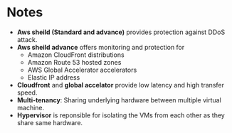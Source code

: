# Notes
  - **Aws sheild (Standard and advance)** provides protection against DDoS attack.
  - **Aws sheild advance** offers monitoring and protection for
      - Amazon CloudFront distributions
      - Amazon Route 53 hosted zones
      - AWS Global Accelerator accelerators
      - Elastic IP address
  - **Cloudfront** and **global accelator** provide low latency and high transfer speed.
  - **Multi-tenancy**: Sharing underlying hardware between multiple virtual machine.
  - **Hypervisor** is reponsible for isolating the VMs from each other as they share same hardware.
  
